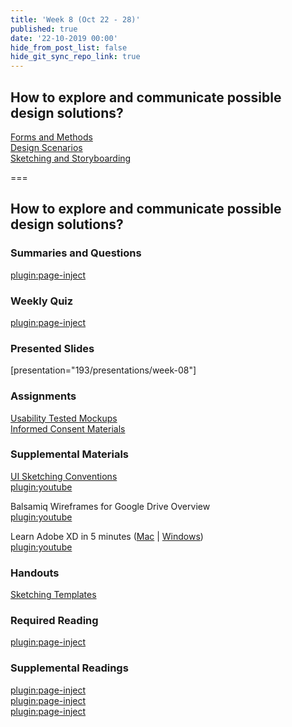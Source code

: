 ```yaml
---
title: 'Week 8 (Oct 22 - 28)'
published: true
date: '22-10-2019 00:00'
hide_from_post_list: false
hide_git_sync_repo_link: true
---
```


## How to explore and communicate possible design solutions?
[Forms and Methods](../../presentations/week-08?target=_blank#/week-08-4)  
[Design Scenarios](../../presentations/week-08?target=_blank#/week-08-24)  
[Sketching and Storyboarding](../../presentations/week-08?target=_blank#/week-08-440)  

===

## **How to explore and communicate possible design solutions?**

### Summaries and Questions  
[plugin:page-inject](../../canvaslms-assignments/one-minute-summaries/week-08)  

### Weekly Quiz
[plugin:page-inject](../../canvaslms-assignments/weekly-review-quizzes/week-08)  

### Presented Slides  
[presentation="193/presentations/week-08"]

### Assignments
[Usability Tested Mockups](https://canvas.sfu.ca/courses/47119/assignments/387245)  
[Informed Consent Materials](https://canvas.sfu.ca/courses/47119/files/folder/Handouts/Informed%20Consent)   

### Supplemental Materials  
[UI Sketching Conventions](https://www.youtube.com/watch?v=MwidSAlbEB8)  
[plugin:youtube](https://www.youtube.com/watch?v=MwidSAlbEB8)

Balsamiq Wireframes for Google Drive Overview   
[plugin:youtube](https://www.youtube.com/watch?v=l_jJMMY_QMQ)

Learn Adobe XD in 5 minutes ([Mac](https://www.youtube.com/watch?v=hO9foH5qB1A) | [Windows](https://www.youtube.com/watch?v=53qdI7CPNxM))  
[plugin:youtube](https://www.youtube.com/watch?v=hO9foH5qB1A)

### Handouts
[Sketching Templates](https://canvas.sfu.ca/courses/47119/files/folder/Handouts/Sketching%20Templates)  

### Required Reading  
[plugin:page-inject](../../weekly-readings/week-08)

### Supplemental Readings  
[plugin:page-inject](../../ux-techniques-guide/how-to-explore-and-describe-possible-design-solutions/brainstorming)  
[plugin:page-inject](../../ux-techniques-guide/how-to-explore-and-describe-possible-design-solutions/prototyping)  
[plugin:page-inject](../../ux-techniques-guide/how-to-explore-and-describe-possible-design-solutions/scenarios)  

